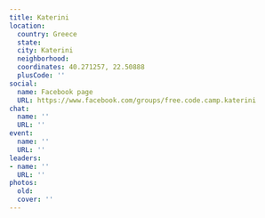 ```yaml
---
title: Katerini
location:
  country: Greece
  state: 
  city: Katerini
  neighborhood: 
  coordinates: 40.271257, 22.50888
  plusCode: ''
social:
  name: Facebook page
  URL: https://www.facebook.com/groups/free.code.camp.katerini
chat:
  name: ''
  URL: ''
event:
  name: ''
  URL: ''
leaders:
- name: ''
  URL: ''
photos:
  old: 
  cover: ''
---
```


